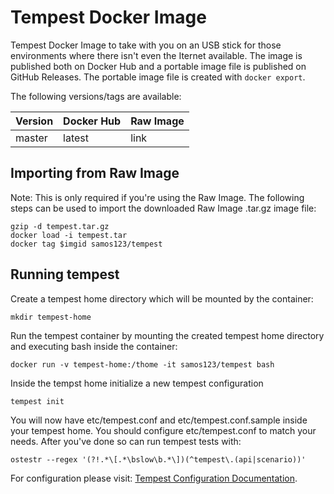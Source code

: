 # Tempest Docker Image

Tempest Docker Image to take with you on an USB stick for those environments
where there isn't even the Iternet available. The image
is published both on Docker Hub and a portable image file is
published on GitHub Releases. The portable image file is 
created with `docker export`.

The following versions/tags are available:

|   Version   |  Docker Hub  |  Raw Image  |
|  ---------  |  ----------- | ----------  |
|  master     |  latest      | link        |


## Importing from Raw Image
Note: This is only required if you're using the Raw Image.
The following steps can be used to import the downloaded Raw Image .tar.gz image file:

    gzip -d tempest.tar.gz
    docker load -i tempest.tar
    docker tag $imgid samos123/tempest


## Running tempest

Create a tempest home directory which will be mounted by the container:

    mkdir tempest-home

Run the tempest container by mounting the created tempest home directory
and executing bash inside the container:

    docker run -v tempest-home:/thome -it samos123/tempest bash

Inside the tempst home initialize a new tempest configuration

    tempest init

You will now have etc/tempest.conf and etc/tempest.conf.sample inside
your tempest home. You should configure etc/tempest.conf to match your needs.
After you've done so can run tempest tests with:

    ostestr --regex '(?!.*\[.*\bslow\b.*\])(^tempest\.(api|scenario))'

For configuration please visit: [Tempest Configuration Documentation](http://docs.openstack.org/developer/tempest/configuration.html).
